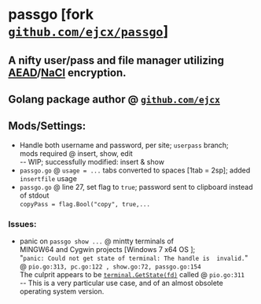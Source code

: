 # passgo [fork [`github.com/ejcx/passgo`](https://github.com/ejcx/passgo)]
## A nifty user/pass and file manager utilizing [AEAD](https://en.wikipedia.org/wiki/Authenticated_encryption#Authenticated_encryption_with_associated_data)/[NaCl](https://godoc.org/golang.org/x/crypto/nacl) encryption.  

## Golang package author @ [`github.com/ejcx`](https://github.com/ejcx)  

## Mods/Settings:  
- Handle both username and password, per site; `userpass` branch;  
  mods required @ insert, show, edit  
-- WIP; successfully modified: insert & show  
- `passgo.go` @ `usage = ...` tabs converted to spaces [1tab = 2sp]; added `insertfile` usage  
- `passgo.go` @ line 27, set flag to `true`; password sent to clipboard instead of stdout  
   `copyPass = flag.Bool("copy", true,...`   
  
### Issues: 
- panic on `passgo show ...` @ mintty terminals of   
MINGW64 and Cygwin projects [Windows 7 x64 OS ];  
"`panic: Could not get state of terminal: The handle is  invalid.`"  
@ `pio.go:313, pc.go:122 , show.go:72, passgo.go:154`  
The culprit appears to be [`terminal.GetState(fd)`](https://github.com/golang/crypto/blob/master/ssh/terminal/util.go#L63) called @ `pio.go:311`  
-- This is a very particular use case, and of an almost obsolete operating system version.